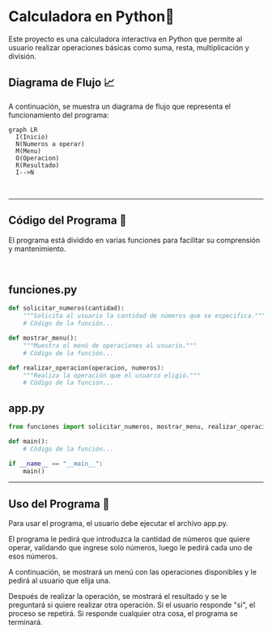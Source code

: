# Calculadora en Python🧮
Este proyecto es una calculadora interactiva en Python que permite al usuario realizar operaciones básicas como suma, resta, multiplicación y división.

## Diagrama de Flujo 📈

A continuación, se muestra un diagrama de flujo que representa el funcionamiento del programa:

```mermaid
graph LR
  I(Inicio)
  N(Numeros a operar)
  M(Menu)
  O(Operacion)
  R(Resultado)
  I-->N
```

<br>

<hr>

## Código del Programa 📜
El programa está dividido en varias funciones para facilitar su comprensión y mantenimiento.

<br>

## funciones.py
```python
def solicitar_numeros(cantidad):
    """Solicita al usuario la cantidad de números que se especifica."""
    # Código de la función...

def mostrar_menu():
    """Muestra el menú de operaciones al usuario."""
    # Código de la función...

def realizar_operacion(operacion, numeros):
    """Realiza la operación que el usuario eligió."""
    # Código de la función...
```
## app.py
```python
from funciones import solicitar_numeros, mostrar_menu, realizar_operacion

def main():
    # Código de la función...

if __name__ == "__main__":
    main()
```
<hr>

## Uso del Programa 👥

Para usar el programa, el usuario debe ejecutar el archivo app.py. 

El programa le pedirá que introduzca la cantidad de números que quiere operar, validando que ingrese solo números, luego le pedirá cada uno de esos números. 

A continuación, se mostrará un menú con las operaciones disponibles y le pedirá al usuario que elija una. 

Después de realizar la operación, se mostrará el resultado y se le preguntará si quiere realizar otra operación. Si el usuario responde "si", el proceso se repetirá. Si responde cualquier otra cosa, el programa se terminará.


